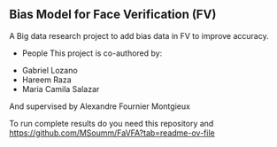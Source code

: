 ##  Bias Model for Face Verification (FV)

A Big data research project to add bias data in FV to improve accuracy.


* People
This project is co-authored by:
- Gabriel Lozano
- Hareem Raza
- Maria Camila Salazar

And supervised by Alexandre Fournier Montgieux

To run complete results do you need this repository and https://github.com/MSoumm/FaVFA?tab=readme-ov-file
